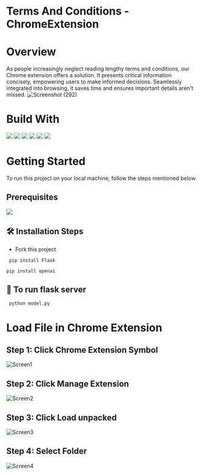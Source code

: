 ﻿# Terms And Conditions -ChromeExtension
# Overview
As people increasingly neglect reading lengthy terms and conditions, our Chrome extension offers a solution. It presents critical information concisely, empowering users to make informed decisions. Seamlessly integrated into browsing, it saves time and ensures important details aren't missed. 
![Screenshot (292)](https://github.com/rohith1222004/Terms-Condition-ChromeExtension/assets/92452259/7f0bdf5b-6f71-4ad7-a1c3-f6b9bd1be4f5)
# Build With
<img src="https://camo.githubusercontent.com/cdb30eb4a1d9b585db4fcde9e80bb9428518567d50f5a3eb98c5d3ab8ded5d63/68747470733a2f2f696d672e736869656c64732e696f2f62616467652f4f70656e41492d3431323939312e7376673f7374796c6565266c6f676f3d4f70656e4149266c6f676f436f6c6f723d7768697465">
<img src ="https://img.shields.io/badge/JavaScript-323330?style=for-the-badge&logo=javascript&logoColor=F7DF1E"/>
<img src ="https://img.shields.io/badge/Flask-000000?style=for-the-badge&logo=flask&logoColor=white"/> 
<img src="https://img.shields.io/badge/Python-FFD43B?style=for-the-badge&logo=python&logoColor=blue" />
<img src="https://img.shields.io/badge/HTML5-E34F26?style=for-the-badge&logo=html5&logoColor=white" />
<img src= "https://img.shields.io/badge/CSS3-1572B6?style=for-the-badge&logo=css3&logoColor=white">

# Getting Started
To run this project on your local machine, follow the steps mentioned below
## Prerequisites
<img src ="https://img.shields.io/badge/Python-FFD43B?style=for-the-badge&logo=python&logoColor=blue">

## <g-emoji class="g-emoji" alias="hammer_and_wrench" fallback-src="https://github.githubassets.com/images/icons/emoji/unicode/1f6e0.png">🛠️</g-emoji>  Installation Steps
* Fork this project
```
 pip install Flask
```
```
pip install openai
```
## 🚀 To run flask server
```
 python model.py
```
# Load File in Chrome Extension
## Step 1: Click Chrome Extension Symbol
![Screen1](https://github.com/rohith1222004/Terms-Condition-ChromeExtension/assets/92452259/ff6cfc73-5fdd-46ff-b6e5-fef3bef93538)
## Step 2: Click Manage Extension 
![Screen2](https://github.com/rohith1222004/Terms-Condition-ChromeExtension/assets/92452259/90033c38-06a9-4092-946e-613eda77ee52)
## Step 3: Click Load unpacked
![Screen3](https://github.com/rohith1222004/Terms-Condition-ChromeExtension/assets/92452259/e87d72a0-c0be-47f0-a911-7879a46def33)
## Step 4: Select Folder 
![Screen4](https://github.com/rohith1222004/Terms-Condition-ChromeExtension/assets/92452259/182cf3f0-1399-4480-b601-17720974ae68)


